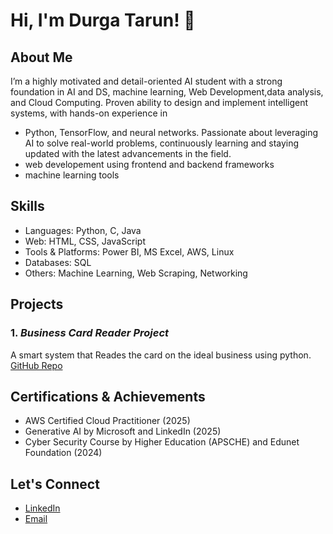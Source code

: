 # Hi, I'm Durga Tarun! 👋

## About Me
I’m a highly motivated and detail-oriented AI student with a strong foundation in AI and DS, machine learning, Web Development,data analysis, and Cloud Computing. Proven ability to design and implement intelligent systems, with hands-on experience in 
- Python, TensorFlow, and neural networks. Passionate about leveraging AI to solve  real-world problems, continuously learning and staying updated with the latest  advancements in the field.
- web developement using frontend and backend frameworks
- machine learning tools

## Skills
- Languages: Python, C, Java
- Web: HTML, CSS, JavaScript
- Tools & Platforms: Power BI, MS Excel, AWS, Linux
- Databases: SQL
- Others: Machine Learning, Web Scraping, Networking

## Projects

### 1. *Business Card Reader Project*
A smart system that Reades the card on the ideal business using python.  
[GitHub Repo](https://github.com/yourusername/student-career-recommendation)

## Certifications & Achievements
- AWS Certified Cloud Practitioner (2025) 
- Generative AI by Microsoft and LinkedIn (2025)
- Cyber Security Course by Higher Education (APSCHE) and Edunet Foundation (2024)

## Let's Connect
- [LinkedIn](https://www.linkedin.com/in/durga-tarun-dali)
- [Email](mailto:tarundali406@gmail.com)

<!--
**Tarundali/Tarundali** is a ✨ _special_ ✨ repository because its `README.md` (this file) appears on your GitHub profile.

Here are some ideas to get you started:

- 🔭 I’m currently working on ...
- 🌱 I’m currently learning ...
- 👯 I’m looking to collaborate on ...
- 🤔 I’m looking for help with ...
- 💬 Ask me about ...
- 📫 How to reach me: ...
- 😄 Pronouns: ...
- ⚡ Fun fact: ...
-->
